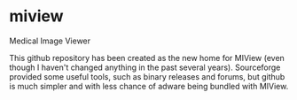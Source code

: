 # miview
Medical Image Viewer

This github repository has been created as the new home for MIView (even though I haven't changed anything in the past several years). Sourceforge provided some useful tools, such as binary releases and forums, but github is much simpler and with less chance of adware being bundled with MIView.
